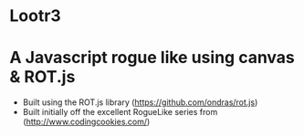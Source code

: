 Lootr3
======

# A Javascript rogue like using canvas & ROT.js

* Built using the ROT.js library (https://github.com/ondras/rot.js)
* Built initially off the excellent RogueLike series from (http://www.codingcookies.com/)

